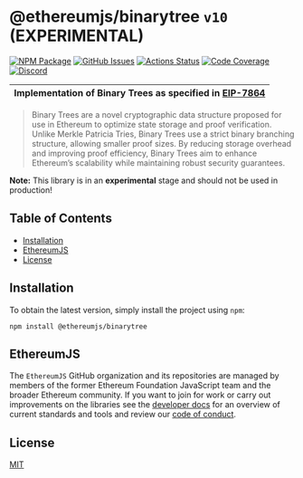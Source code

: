 # @ethereumjs/binarytree `v10` (EXPERIMENTAL)

[![NPM Package][binarytree-npm-badge]][binarytree-npm-link]
[![GitHub Issues][binarytree-issues-badge]][binarytree-issues-link]
[![Actions Status][binarytree-actions-badge]][binarytree-actions-link]
[![Code Coverage][binarytree-coverage-badge]][binarytree-coverage-link]
[![Discord][discord-badge]][discord-link]

| Implementation of Binary Trees as specified in [EIP-7864](https://eips.ethereum.org/EIPS/eip-7864) |
| --------------------------------------------------------------------------------------------------------------------------------------------------- |

> Binary Trees are a novel cryptographic data structure proposed for use in Ethereum to optimize state storage and proof verification. Unlike Merkle Patricia Tries, Binary Trees use a strict binary branching structure, allowing smaller proof sizes. By reducing storage overhead and improving proof efficiency, Binary Trees aim to enhance Ethereum’s scalability while maintaining robust security guarantees.

**Note:** This library is in an **experimental** stage and should not be used in production!

## Table of Contents

- [Installation](#installation)
- [EthereumJS](#ethereumjs)
- [License](#license)

## Installation

To obtain the latest version, simply install the project using `npm`:

```shell
npm install @ethereumjs/binarytree
```
## EthereumJS

The `EthereumJS` GitHub organization and its repositories are managed by members of the former Ethereum Foundation JavaScript team and the broader Ethereum community. If you want to join for work or carry out improvements on the libraries see the [developer docs](../../DEVELOPER.md) for an overview of current standards and tools and review our [code of conduct](../../CODE_OF_CONDUCT.md).

## License

[MIT](https://opensource.org/licenses/MIT)

[discord-badge]: https://img.shields.io/static/v1?logo=discord&label=discord&message=Join&color=blue
[discord-link]: https://discord.gg/TNwARpR
[binarytree-npm-badge]: https://img.shields.io/npm/v/@ethereumjs/binarytree.svg
[binarytree-npm-link]: https://www.npmjs.com/package/@ethereumjs/binarytree
[binarytree-issues-badge]: https://img.shields.io/github/issues/ethereumjs/ethereumjs-monorepo/package:%20binarytree?label=issues
[binarytree-issues-link]: https://github.com/ethereumjs/ethereumjs-monorepo/issues?q=is%3Aopen+is%3Aissue+label%3A"package%3A+binarytree"
[binarytree-actions-badge]: https://github.com/ethereumjs/ethereumjs-monorepo/workflows/binarytree/badge.svg
[binarytree-actions-link]: https://github.com/ethereumjs/ethereumjs-monorepo/actions?query=workflow%3A%22binarytree%22
[binarytree-coverage-badge]: https://codecov.io/gh/ethereumjs/ethereumjs-monorepo/branch/master/graph/badge.svg?flag=binarytree
[binarytree-coverage-link]: https://codecov.io/gh/ethereumjs/ethereumjs-monorepo/tree/master/packages/binarytree
